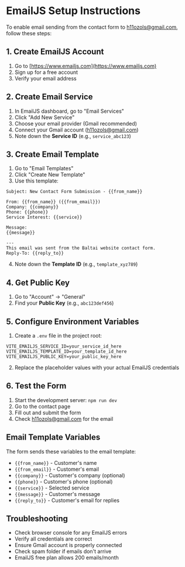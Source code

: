 # EmailJS Setup Instructions

To enable email sending from the contact form to h11ozols@gmail.com, follow these steps:

## 1. Create EmailJS Account

1. Go to [https://www.emailjs.com](https://www.emailjs.com)
2. Sign up for a free account
3. Verify your email address

## 2. Create Email Service

1. In EmailJS dashboard, go to "Email Services"
2. Click "Add New Service"
3. Choose your email provider (Gmail recommended)
4. Connect your Gmail account (h11ozols@gmail.com)
5. Note down the **Service ID** (e.g., `service_abc123`)

## 3. Create Email Template

1. Go to "Email Templates"
2. Click "Create New Template"
3. Use this template:

```
Subject: New Contact Form Submission - {{from_name}}

From: {{from_name}} ({{from_email}})
Company: {{company}}
Phone: {{phone}}
Service Interest: {{service}}

Message:
{{message}}

---
This email was sent from the Baltai website contact form.
Reply-To: {{reply_to}}
```

4. Note down the **Template ID** (e.g., `template_xyz789`)

## 4. Get Public Key

1. Go to "Account" → "General"
2. Find your **Public Key** (e.g., `abc123def456`)

## 5. Configure Environment Variables

1. Create a `.env` file in the project root:

```env
VITE_EMAILJS_SERVICE_ID=your_service_id_here
VITE_EMAILJS_TEMPLATE_ID=your_template_id_here
VITE_EMAILJS_PUBLIC_KEY=your_public_key_here
```

2. Replace the placeholder values with your actual EmailJS credentials

## 6. Test the Form

1. Start the development server: `npm run dev`
2. Go to the contact page
3. Fill out and submit the form
4. Check h11ozols@gmail.com for the email

## Email Template Variables

The form sends these variables to the email template:
- `{{from_name}}` - Customer's name
- `{{from_email}}` - Customer's email
- `{{company}}` - Customer's company (optional)
- `{{phone}}` - Customer's phone (optional)
- `{{service}}` - Selected service
- `{{message}}` - Customer's message
- `{{reply_to}}` - Customer's email for replies

## Troubleshooting

- Check browser console for any EmailJS errors
- Verify all credentials are correct
- Ensure Gmail account is properly connected
- Check spam folder if emails don't arrive
- EmailJS free plan allows 200 emails/month